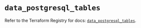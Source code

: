 # `data_postgresql_tables`

Refer to the Terraform Registry for docs: [`data_postgresql_tables`](https://registry.terraform.io/providers/cyrilgdn/postgresql/1.24.0/docs/data-sources/tables).
